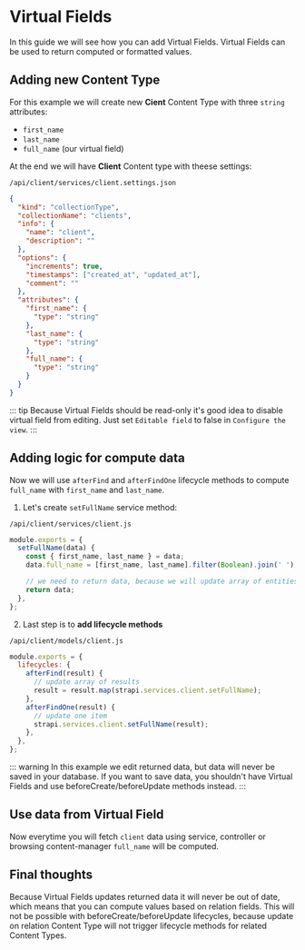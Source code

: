 # Virtual Fields

In this guide we will see how you can add Virtual Fields.
Virtual Fields can be used to return computed or formatted values.

## Adding new Content Type

For this example we will create new **Cient** Content Type with three `string` attributes:

- `first_name`
- `last_name`
- `full_name` (our virtual field)

At the end we will have **Client** Content type with theese settings:

`/api/client/services/client.settings.json`

```json
{
  "kind": "collectionType",
  "collectionName": "clients",
  "info": {
    "name": "client",
    "description": ""
  },
  "options": {
    "increments": true,
    "timestamps": ["created_at", "updated_at"],
    "comment": ""
  },
  "attributes": {
    "first_name": {
      "type": "string"
    },
    "last_name": {
      "type": "string"
    },
    "full_name": {
      "type": "string"
    }
  }
}
```

::: tip
Because Virtual Fields should be read-only it's good idea to disable virtual field from editing. Just set `Editable field` to false in `Configure the view`.
:::

## Adding logic for compute data

Now we will use `afterFind` and `afterFindOne` lifecycle methods to compute `full_name` with `first_name` and `last_name`.

1. Let's create `setFullName` service method:

`/api/client/services/client.js`

```js
module.exports = {
  setFullName(data) {
    const { first_name, last_name } = data;
    data.full_name = [first_name, last_name].filter(Boolean).join(' ');

    // we need to return data, because we will update array of entities with map
    return data;
  },
};
```

2. Last step is to **add lifecycle methods**

`/api/client/models/client.js`

```js
module.exports = {
  lifecycles: {
    afterFind(result) {
      // update array of results
      result = result.map(strapi.services.client.setFullName);
    },
    afterFindOne(result) {
      // update one item
      strapi.services.client.setFullName(result);
    },
  },
};
```

::: warning
In this example we edit returned data, but data will never be saved in your database. If you want to save data, you shouldn't have Virtual Fields and use beforeCreate/beforeUpdate methods instead.
:::

## Use data from Virtual Field

Now everytime you will fetch `client` data using service, controller or browsing content-manager `full_name` will be computed.

## Final thoughts

Because Virtual Fields updates returned data it will never be out of date, which means that you can compute values based on relation fields. This will not be possible with beforeCreate/beforeUpdate lifecycles, because update on relation Content Type will not trigger lifecycle methods for related Content Types.
